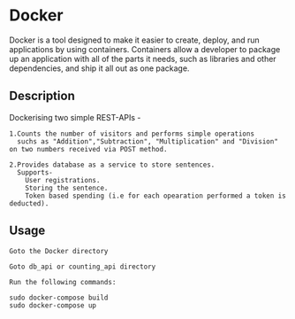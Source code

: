 # Docker

Docker is a tool designed to make it easier to create, deploy, and run applications by using containers. Containers allow a developer to package up an application with all of the parts it needs, such as libraries and other dependencies, and ship it all out as one package.

## Description

Dockerising two simple REST-APIs -

    1.Counts the number of visitors and performs simple operations   
      suchs as "Addition","Subtraction", "Multiplication" and "Division" on two numbers received via POST method.

    2.Provides database as a service to store sentences.
      Supports-
        User registrations.
        Storing the sentence.
        Token based spending (i.e for each opearation performed a token is deducted).


## Usage

```
Goto the Docker directory

Goto db_api or counting_api directory 

Run the following commands:

sudo docker-compose build
sudo docker-compose up

```
